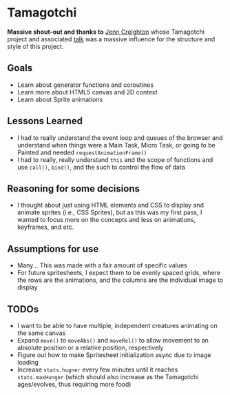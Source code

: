 Tamagotchi
==================
**Massive shout-out and thanks to** [Jenn Creighton](https://github.com/jcreighton) whose Tamagotchi project and associated [talk](https://www.youtube.com/watch?v=09V_JAGTs2E) was a massive influence for the structure and style of this project.

## Goals
+ Learn about generator functions and coroutines
+ Learn more about HTML5 canvas and 2D context
+ Learn about Sprite animations

## Lessons Learned
+ I had to really understand the event loop and queues of the browser and understand when things were a Main Task, Micro Task, or going to be Painted and needed `requestAnimationFrame()`
+ I had to really, really understand `this` and the scope of functions and use `call()`, `bind()`, and the such to control the flow of data

## Reasoning for some decisions
+ I thought about just using HTML elements and CSS to display and animate sprites (i.e., CSS Sprites), but as this was my first pass, I wanted to focus more on the concepts and less on animations, keyframes, and etc.

## Assumptions for use
+ Many... This was made with a fair amount of specific values
+ For future spritesheets, I expect them to be evenly spaced grids, where the rows are the animations, and the columns are the individual image to display

## TODOs
+ I want to be able to have multiple, independent creatures animating on the same canvas
+ Expand `move()` to `moveAbs()` and `moveRel()` to allow movement to an absolute position or a relative position, respectively
+ Figure out how to make Spritesheet initialization async due to image loading
+ Increase `stats.hugner` every few minutes until it reaches `stats.maxHunger` (which should also increase as the Tamagotchi ages/evolves, thus requiring more food)


